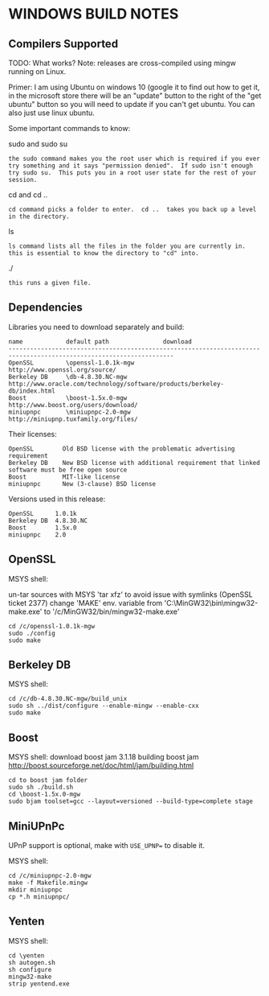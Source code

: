 WINDOWS BUILD NOTES
===================


Compilers Supported
-------------------
TODO: What works?
Note: releases are cross-compiled using mingw running on Linux.

Primer:
I am using Ubuntu on windows 10 (google it to find out how to get it, in the microsoft store there will be an "update" button to the right of the "get ubuntu" button so you will need to update if you can't get ubuntu.  You can also just use linux ubuntu.

Some important commands to know:

sudo and sudo su
	
	the sudo command makes you the root user which is required if you ever try something and it says "permission denied".  If sudo isn't enough try sudo su.  This puts you in a root user state for the rest of your session.
cd and cd ..

	cd command picks a folder to enter.  cd ..  takes you back up a level in the directory.
	
ls

	ls command lists all the files in the folder you are currently in.  this is essential to know the directory to "cd" into.
./

	this runs a given file.


Dependencies
------------
Libraries you need to download separately and build:

	name            default path               download
	--------------------------------------------------------------------------------------------------------------------
	OpenSSL         \openssl-1.0.1k-mgw        http://www.openssl.org/source/
	Berkeley DB     \db-4.8.30.NC-mgw          http://www.oracle.com/technology/software/products/berkeley-db/index.html
	Boost           \boost-1.5x.0-mgw          http://www.boost.org/users/download/
	miniupnpc       \miniupnpc-2.0-mgw         http://miniupnp.tuxfamily.org/files/

Their licenses:

	OpenSSL        Old BSD license with the problematic advertising requirement
	Berkeley DB    New BSD license with additional requirement that linked software must be free open source
	Boost          MIT-like license
	miniupnpc      New (3-clause) BSD license

Versions used in this release:

	OpenSSL      1.0.1k
	Berkeley DB  4.8.30.NC
	Boost        1.5x.0
	miniupnpc    2.0


OpenSSL
-------
MSYS shell:

un-tar sources with MSYS 'tar xfz' to avoid issue with symlinks (OpenSSL ticket 2377)
change 'MAKE' env. variable from 'C:\MinGW32\bin\mingw32-make.exe' to '/c/MinGW32/bin/mingw32-make.exe'

	cd /c/openssl-1.0.1k-mgw
	sudo ./config
	sudo make

Berkeley DB
-----------
MSYS shell:

	cd /c/db-4.8.30.NC-mgw/build_unix
	sudo sh ../dist/configure --enable-mingw --enable-cxx
	sudo make

Boost
-----
MSYS shell:
download boost jam 3.1.18
building boost jam http://boost.sourceforge.net/doc/html/jam/building.html

	cd to boost jam folder
	sudo sh ./build.sh
	cd \boost-1.5x.0-mgw
	sudo bjam toolset=gcc --layout=versioned --build-type=complete stage

MiniUPnPc
---------
UPnP support is optional, make with `USE_UPNP=` to disable it.

MSYS shell:

	cd /c/miniupnpc-2.0-mgw
	make -f Makefile.mingw
	mkdir miniupnpc
	cp *.h miniupnpc/

Yenten
-------
MSYS shell:

	cd \yenten
	sh autogen.sh
	sh configure
	mingw32-make
	strip yentend.exe
